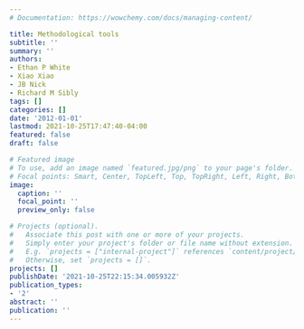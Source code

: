 ```yaml
---
# Documentation: https://wowchemy.com/docs/managing-content/

title: Methodological tools
subtitle: ''
summary: ''
authors:
- Ethan P White
- Xiao Xiao
- JB Nick
- Richard M Sibly
tags: []
categories: []
date: '2012-01-01'
lastmod: 2021-10-25T17:47:40-04:00
featured: false
draft: false

# Featured image
# To use, add an image named `featured.jpg/png` to your page's folder.
# Focal points: Smart, Center, TopLeft, Top, TopRight, Left, Right, BottomLeft, Bottom, BottomRight.
image:
  caption: ''
  focal_point: ''
  preview_only: false

# Projects (optional).
#   Associate this post with one or more of your projects.
#   Simply enter your project's folder or file name without extension.
#   E.g. `projects = ["internal-project"]` references `content/project/deep-learning/index.md`.
#   Otherwise, set `projects = []`.
projects: []
publishDate: '2021-10-25T22:15:34.005932Z'
publication_types:
- '2'
abstract: ''
publication: ''
---
```

